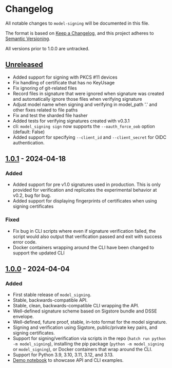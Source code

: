 # Changelog

All notable changes to `model-signing` will be documented in this file.

The format is based on [Keep a Changelog](https://keepachangelog.com/en/1.0.0/),
and this project adheres to [Semantic Versioning](https://semver.org/spec/v2.0.0.html).

All versions prior to 1.0.0 are untracked.

## [Unreleased]

- Added support for signing with PKCS #11 devices
- Fix handling of certificate that has no KeyUsage
- Fix ignoring of git-related files
- Record files in signature that were ignored when signature was created and automatically ignore those files when verifying signature
- Adjust model name when signing and verifying in model_path '.' and other fixes related to file paths
- Fix and test the sharded file hasher
- Added tests for verifying signatures created with v0.3.1
- cli: `model_signing sign` now supports the `--oauth_force_oob` option (default: False)
- Added support for specifying `--client_id` and `--client_secret` for OIDC authentication.

## [1.0.1] - 2024-04-18

### Added
- Added support for pre v1.0 signatures used in production. This is only provided for verification and replicates the experimental behavior at v0.2, bug for bug.
- Added support for displaying fingerprints of certificates when using signing certificates

### Fixed
- Fix bug in CLI scripts where even if signature verification failed, the script would also output that verification passed and exit with success error code.
- Docker containers wrapping around the CLI have been changed to support the updated CLI

## [1.0.0] - 2024-04-04

### Added
- First stable release of `model_signing`.
- Stable, backwards-compatible API.
- Stable, clean, backwards-compatible CLI wrapping the API.
- Well-defined signature scheme based on Sigstore bundle and DSSE envelope.
- Well-defined, future proof, stable, in-toto format for the model signature.
- Signing and verification using Sigstore, public/private key pairs, and signing certificates.
- Support for signing/verification via scripts in the repo (`hatch run python -m model_signing`), installing the pip package (`python -m model_signing` or `model_signing`), or Docker containers that wrap around the CLI.
- Support for Python 3.9, 3.10, 3.11, 3.12, and 3.13.
- [Demo notebook](https://colab.sandbox.google.com/drive/18IB_uipduXYq0ohMxJv2xHfeihLIcGMT) to showcase API and CLI examples.


[Unreleased]: https://github.com/sigstore/model-transparency/compare/v1.0.1...HEAD
[1.0.1]: https://github.com/sigstore/model-transparency/compare/v1.0.0...v1.0.1
[1.0.0]: https://github.com/sigstore/model-transparency/compare/v0.1.0...v1.0.0
